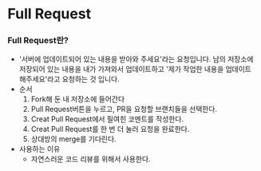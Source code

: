 # Full Request
### Full Request란?
+ '서버에 업데이트되어 있는 내용을 받아와 주세요'라는 요청입니다. 남의 저장소에 저장되어 있는 내용을 내가 가져와서 업데이트하고 '제가 작업한 내용을 업데이트 해주세요'라고 요청하는 것 입니다.
+ 순서
    1. Fork해 둔 내 저장소에 들어간다
    2. Pull Request버튼을 누르고, PR을 요청할 브랜치들을 선택한다.
    3. Creat Pull Request에서 필여힌 코멘트를 작성한다.
    4. Creat Pull Request를 한 번 더 눌러 요청을 완료한다.
    5. 상대방의 merge를 기다린다.
+ 사용하는 이유
    + 자연스러운 코드 리뷰를 위해서 사용한다.
    